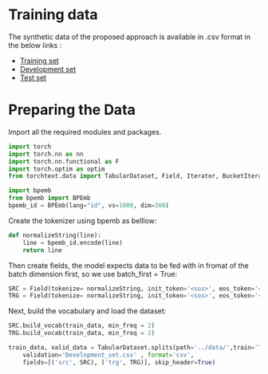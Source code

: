 # Training data
The synthetic data of the proposed approach is available in .csv format in the below links :

* [Training set](https://drive.google.com/file/d/1YUYaLAoPBU1HyUy95qY7cWll7-bq_x92/view?usp=sharing) 
* [Development set](https://drive.google.com/file/d/1u5D7UBWhgkDVdcTujm7Hc8LXbD9Dhf6N/view?usp=sharing) 
* [Test set](https://drive.google.com/file/d/1ZH0R_pzf96wRLgk97v6bWTNy0-uVIv_l/view?usp=sharing)

# Preparing the Data

Import all the required modules and packages.
 
```py
import torch
import torch.nn as nn
import torch.nn.functional as F
import torch.optim as optim
from torchtext.data import TabularDataset, Field, Iterator, BucketIterator, ReversibleField

import bpemb
from bpemb import BPEmb
bpemb_id = BPEmb(lang="id", vs=1000, dim=300) 
```
Create the tokenizer using bpemb as belllow:

```py
def normalizeString(line):
    line = bpemb_id.encode(line)
    return line
```

Then create fields, the model expects data to be fed with in fromat of the batch dimension first, so we use batch_first = True:

```py
SRC = Field(tokenize= normalizeString, init_token='<sos>', eos_token='<eos>',  batch_first=True) 
TRG = Field(tokenize= normalizeString, init_token='<sos>', eos_token='<eos>',  batch_first=True) 
```

Next, build the vocabulary and load the dataset:

````py
SRC.build_vocab(train_data, min_freq = 2)
TRG.build_vocab(train_data, min_freq = 2)

train_data, valid_data = TabularDataset.splits(path='../data/',train='Training_set.csv',
    validation='Development_set.csv' , format='csv',
    fields=[('src', SRC), ('trg', TRG)], skip_header=True) 
